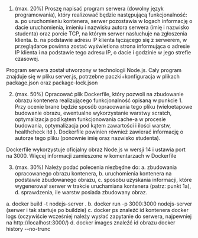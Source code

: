 
1) (max. 20%)
Proszę napisać program serwera (dowolny język programowania), który realizować będzie
następującą funkcjonalność:
a. po uruchomieniu kontenera, serwer pozostawia w logach informację o dacie
uruchomienia, imieniu i nazwisku autora serwera (imię i nazwisko studenta) oraz porcie
TCP, na którym serwer nasłuchuje na zgłoszenia klienta.
b. na podstawie adresu IP klienta łączącego się z serwerem, w przeglądarce powinna
zostać wyświetlona strona informująca o adresie IP klienta i na podstawie tego adresu IP,
o dacie i godzinie w jego strefie czasowej.

Program serwera został utworzony w technologii Node.js.
Cały program znajduje się w pliku server.js, potrzebne paczki+konfiguracja w plikach package.json oraz package-lock.json


2) (max. 50%)
Opracować plik Dockerfile, który pozwoli na zbudowanie obrazu kontenera realizującego
funkcjonalność opisaną w punkcie 1. Przy ocenie brane będzie sposób opracowania tego pliku
(wieloetapowe budowanie obrazu, ewentualne wykorzystanie warstwy scratch, optymalizacja pod
kątem funkcjonowania cache-a w procesie budowania, optymalizacja pod kątem zawartości i ilości
warstw, healthcheck itd ). Dockerfile powinien również zawierać informację o autorze tego pliku
(ponownie imię oraz nazwisko studenta).

Dockerfile wykorzystuje oficjalny obraz Node.js w wersji 14 i ustawia port na 3000.
Więcej informacji zamieszone w komentarzach w Dockerfile

3) (max. 30%)
Należy podać polecenia niezbędne do:
a. zbudowania opracowanego obrazu kontenera,
b. uruchomienia kontenera na podstawie zbudowanego obrazu,
c. sposobu uzyskania informacji, które wygenerował serwer w trakcie uruchamiana kontenera
(patrz: punkt 1a),
d. sprawdzenia, ile warstw posiada zbudowany obraz.

a. 
docker build -t nodejs-server .
b. 
docker run -p 3000:3000 nodejs-server  (serwer i tak startuje po buildzie)
c. 
docker ps
znaleźć id kontenera
docker logs <id kontenera>
(oczywiście wcześniej należy wysłać zapytanie do serwera, najpewniej na http://localhost:3000/)
d.
docker images
znaleźć id obrazu
docker history --no-trunc <id kontenera>